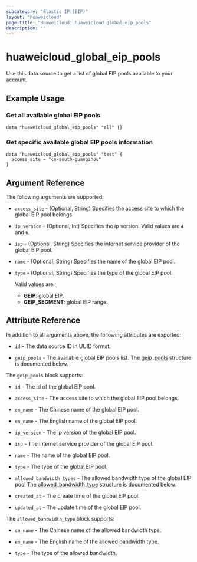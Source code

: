 ```yaml
---
subcategory: "Elastic IP (EIP)"
layout: "huaweicloud"
page_title: "HuaweiCloud: huaweicloud_global_eip_pools"
description: ""
---
```


# huaweicloud_global_eip_pools

Use this data source to get a list of global EIP pools available to your account.

## Example Usage

### Get all available global EIP pools

```hcl
data "huaweicloud_global_eip_pools" "all" {}
```

### Get specific available global EIP pools information

```hcl
data "huaweicloud_global_eip_pools" "test" {
  access_site = "cn-south-guangzhou"
}
```

## Argument Reference

The following arguments are supported:

* `access_site` - (Optional, String) Specifies the access site to which the global EIP pool belongs.

* `ip_version` - (Optional, Int) Specifies the ip version. Valid values are `4` and `6`.

* `isp` - (Optional, String) Specifies the internet service provider of the global EIP pool.

* `name` - (Optional, String) Specifies the name of the global EIP pool.

* `type` - (Optional, String) Specifies the type of the global EIP pool.

  Valid values are:
  + **GEIP**: global EIP.
  + **GEIP_SEGMENT**: global EIP range.

## Attribute Reference

In addition to all arguments above, the following attributes are exported:

* `id` - The data source ID in UUID format.

* `geip_pools` - The available global EIP pools list.
  The [geip_pools](#attrblock--geip_pools) structure is documented below.

<a name="attrblock--geip_pools"></a>
The `geip_pools` block supports:

* `id` - The id of the global EIP pool.

* `access_site` - The access site to which the global EIP pool belongs.

* `cn_name` - The Chinese name of the global EIP pool.

* `en_name` - The English name of the global EIP pool.

* `ip_version` - The ip version of the global EIP pool.

* `isp` - The internet service provider of the global EIP pool.

* `name` - The name of the global EIP pool.

* `type` - The type of the global EIP pool.

* `allowed_bandwidth_types` - The allowed bandwidth type of the global EIP pool
  The [allowed_bandwidth_type](#attrblock--geip_pools--allowed_bandwidth_type) structure is documented below.

* `created_at` - The create time of the global EIP pool.

* `updated_at` - The update time of the global EIP pool.

<a name="attrblock--geip_pools--allowed_bandwidth_type"></a>
The `allowed_bandwidth_type` block supports:

* `cn_name` - The Chinese name of the allowed bandwidth type.

* `en_name` - The English name of the allowed bandwidth type.

* `type` - The type of the allowed bandwidth.
